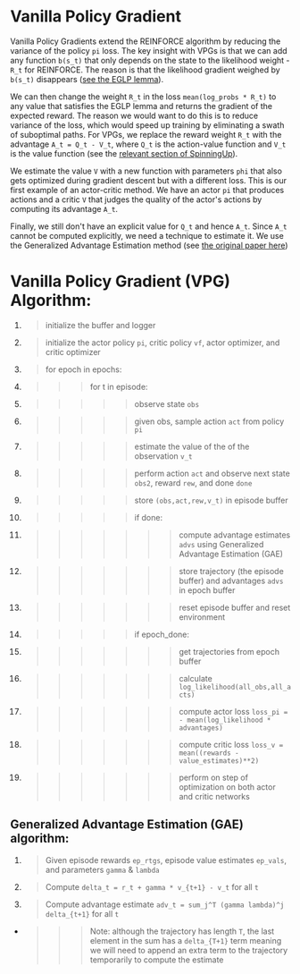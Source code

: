 # Vanilla Policy Gradient

Vanilla Policy Gradients extend the REINFORCE algorithm by reducing the variance of the policy `pi` loss.
The key insight with VPGs is that we can add any function `b(s_t)` that only depends on the state to
the likelihood weight - `R_t` for REINFORCE. The reason is that the likelihood gradient weighed by `b(s_t)`
disappears ([see the EGLP lemma](https://spinningup.openai.com/en/latest/spinningup/rl_intro3.html)). 

We can then change the weight `R_t` in the loss `mean(log_probs * R_t)` to any value that satisfies the EGLP lemma
and returns the gradient of the expected reward. The reason we would want to do this is to reduce variance of the loss,
which would speed up training by eliminating a swath of suboptimal paths. For VPGs, we replace the reward weight `R_t` 
with the advantage `A_t = Q_t - V_t`, where `Q_t` is the action-value function and `V_t` is the value function
(see the [relevant section of SpinningUp](https://spinningup.openai.com/en/latest/spinningup/rl_intro.html)).

We estimate the value `V` with a new function
with parameters `phi` that also gets optimized during gradient descent but with a 
different loss. This is our first example of an actor-critic method. We have an actor `pi` that produces actions
and a critic `V` that judges the quality of the actor's actions by computing its advantage `A_t`.

Finally, we still don't have an explicit value for `Q_t` and hence `A_t`.
Since `A_t` cannot be computed explicitly, we need a technique to estimate it. 
We use the Generalized Advantage Estimation method
(see [the original paper here](https://arxiv.org/abs/1506.02438))


# Vanilla Policy Gradient (VPG) Algorithm:

1. > initialize the buffer and logger
2. > initialize the actor policy `pi`, critic policy `vf`, actor optimizer, and critic optimizer
3. > for epoch in epochs:
4. >>> for t in episode:
5. >>>>> observe state `obs`
6. >>>>> given obs, sample action `act` from policy `pi`
7. >>>>> estimate the value of the of the observation `v_t`
8. >>>>> perform action `act` and observe next state `obs2`, reward `rew`, and done `done`
9. >>>>> store `(obs,act,rew,v_t)` in episode buffer
10. >>>>> if done:
11. >>>>>>> compute advantage estimates `advs` using Generalized Advantage Estimation (GAE)
12. >>>>>>> store trajectory (the episode buffer) and advantages `advs` in epoch buffer
13. >>>>>>> reset episode buffer and reset environment
14. >>>>> if epoch_done:
15. >>>>>>> get trajectories from epoch buffer
16. >>>>>>> calculate `log_likelihood(all_obs,all_acts)`
17. >>>>>>> compute actor loss `loss_pi = - mean(log_likelihood * advantages)`
18. >>>>>>> compute critic loss `loss_v = mean((rewards - value_estimates)**2)`
19. >>>>>>> perform on step of optimization on both actor and critic networks

## Generalized Advantage Estimation (GAE) algorithm:

1. > Given episode rewards `ep_rtgs`, episode value estimates `ep_vals`, and parameters `gamma` & `lambda`
2. > Compute `delta_t = r_t + gamma * v_{t+1} - v_t` for all `t`
3. > Compute advantage estimate `adv_t = sum_j^T (gamma lambda)^j delta_{t+1}` for all `t`
-  >>> Note: although the trajectory has length `T`, the last element in the sum has a `delta_{T+1}` term
         meaning we will need to append an extra term to the trajectory temporarily to compute the estimate
